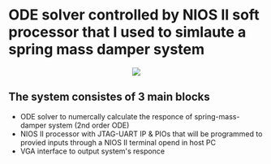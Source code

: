 # ODE solver controlled by NIOS II soft processor that I used to simlaute a spring mass damper system

<p align="center">
  <img width="" height="" src="https://user-images.githubusercontent.com/90535558/194957399-4d185166-f86f-493b-a44a-0acefafbf7ad.gif">
</p>

## The system consistes of 3 main blocks
  - ODE solver to numercally calculate the responce of spring-mass-damper system (2nd order ODE)
  - NIOS II processor with JTAG-UART IP & PIOs that will be programmed to provied inputs through a NIOS II terminal opend in host PC 
  - VGA interface to output system's responce 
